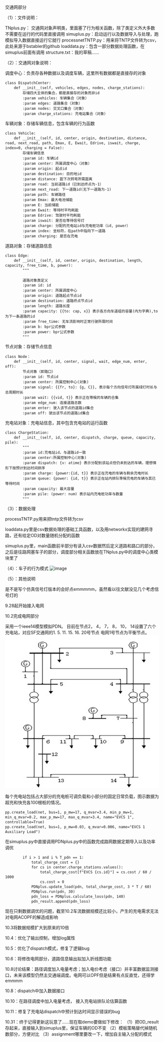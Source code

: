 交通网部分

（1）：文件说明：

TNplus.py： 交通网对象声明类，里面塞了行为相关函数，除了类定义外大多数不需要在运行的代码里直接调用
simuplus.py：启动运行以及数据导入与处理，跑模拟导入数据直接运行它就行
processnetTNTP.py：用来将TNTP文件转为csv，此处来源于bstabler的github
loaddata.py：包含一部分数据处理函数，在simuplus前面有调用
structure.txt：我的草稿......



（2）：交通网对象说明：

调度中心：负责存各种数据以及调度车辆，这里所有数据都是直接存的对象


    class DispatchCenter:
        def __init__(self, vehicles, edges, nodes, charge_stations):
            存储四大主体的集合，都是直接存的对象而非id
            :param vehicles: 车辆集合（对象）
            :param edges: 道路集合（对象）
            :param nodes: 交叉口集合（对象）
            :param charge_stations: 充电站集合（对象）

车辆对象：存储车辆信息，包含车辆的行为函数

    class Vehicle:
        def __init__(self, id, center, origin, destination, distance, road, next_road, path, Emax, E, Ewait, Edrive, iswait, charge, index=0, charging = False): 
            存储车辆信息
            :param id: 车辆id
            :param center: 所属调度中心（对象）
            :param origin: 起点id
            :param destination: 目的地id
            :param distance: 距下次转弯所需距离
            :param road: 当前道路id（已到达终点为-1）
            :param next_road: 下一道路id(无下一道路为-1)
            :param path: 车辆路径
            :param Emax: 最大电池储能
            :param E: 当前储能
            :param Ewait: 等待时平均耗能
            :param Edrive: 驾驶时平均耗能
            :param iswait: 是否在等待信号灯
            :param charge: 分配的充电站id与充电桩功率（id, power）
            :param index: 坐标符，在path中指向下一道路
            :param charging: 是否在充电



道路对象：存储道路信息

    class Edge: 
        def __init__(self, id, center, origin, destination, length, capacity, free_time, b, power):
            """
    
            道路对象类定义
            :param id: id
            :param center: 所属调度中心
            :param origin: 道路起点节点id
            :param destination: 道路终点节点id
            :param length: 道路长度
            :param capacity: {{to: cap, x}} 表示各方向车道组的容量(内为字典),to为下一条道路的id
            :param free_time: 无车流影响时正常行驶所需时间
            :param b: bpr公式参数
            :param power: bpr公式参数
            """


节点对象：存储节点信息

    class Node：
        def __init__(self, id, center, signal, wait, edge_num, enter, off):
            节点对象（即路口）
            :param id: 节点id
            :param center: 所属控制中心(对象)
            :param signal: {{fr, to}: {g, C}}, 表示每个方向信号灯所属绿灯时长与总周期时长
            :param wait: {{vid, t}} 表示正在等候的车辆的合集
            :param edge_num: 连接道路总数
            :param enter: 驶入该节点的道路id集合
            :param off: 驶出该节点的道路id集合

    

充电站对象：充电站信息，其中包含充电站的运行函数

    class ChargeStation:
        def __init__(self, id, center, dispatch, charge, queue, capacity, pile):
            """
            :param id:充电站id，与道路id一致
            :param center:所属控制中心(对象)
            :param dispatch: {v: atime} 表示分配到该站点但仍未到达的车辆，理想情形下按预计到达时间排序
            :param charge: {power:{id, t}} 表示正在充电的车辆与剩余充电时长
            :param queue: {power: {id, t}} 表示正在站内排队等候充电的车辆与其已等待时间
            :param capacity: 最大容量
            :param pile: (power: num) 表示站内充电桩功率与数量
            """



（3）：数据处理

processTNTP.py用来把tntp文件转为csv

loaddata.py里是csv数据处理的基础工具函数，以及用networkx实现的建网寻路，还有给定OD对数量随机分配的函数

simuplus.py里，main函数前半部分有读入csv数据然后定义道路和路口的部分，之后是往路网塞车子的部分，调度部分相关函数放在TNplus.py中的调度中心类模块里了



（4）：车子的行为模式
![image](https://github.com/user-attachments/assets/2cb77a74-2520-456d-9ba7-d25084b372cf)



（5）：其他说明

是不是写个仿真信号灯版本的会好点emmmmm，虽然看以往文献没见几个考虑信号灯的

9.28起开始接入电网





10.2完成电网部分

采用一个ieee14模型模拟PDN。
目前在节点2， 4， 7， 8， 10， 14设置了六个充电站，对应SF交通网的1. 5. 11. 15. 16. 20号节点
电网1号节点为平衡节点。
![img_1.png](img_1.png)

每个充电站包括占大部分的充电桩可调负载和小部分的固定日常负载，图示数据为超充和快充各100根桩的情况。

    pp.create_load(net, bus=1, p_mw=17, q_mvar=3.4, min_p_mw=1, min_q_mvar=0.2, max_p_mw=17, max_q_mvar=3.4, name="EVCS 1", controllable=True)
    pp.create_load(net, bus=1, p_mw=0.03, q_mvar=0.006, name="EVCS 1 Auxiliary Load")


在simuplus.py中直接调用PDNplus.py中的函数完成路网数据定期导入以及功率调优

            if i > 1 and i % T_pdn == 1:
                total_charge_cost = {}
                for cs in center.charge_stations.values():
                    total_charge_cost[f"EVCS {cs.id}"] = cs.cost / 60 / 1000
                    cs.cost = 0
                PDNplus.update_load(pdn, total_charge_cost, 3 * T / 60)
                PDNplus.run(pdn, 30)
                pdn_loss = PDNplus.calculate_loss(pdn, 140)
                pdn_result.append(pdn_loss)

现在只剩数据调优的问题，截至10.2车流数据规模还比较小，产生的充电需求无法对电网ACOPF的解造成影响

10.3将数据规模扩大到原来的10倍


10.4：优化了输出控制，增加log属性

10.5：优化了dispatch模式，修复了逻辑bug

10.6：将修改电网部分，道路信息输出拟加入折线图功能

10.8讨论结果：路径调度加入电量考虑；加入电价考虑（接口）并丰富数据监测接口，未来该模型仍然主交通端调度。电网可以OPF但是结果有点反直觉，还得学emmmm

10.8：dispatch中加入数据接口

10.10：在路径调度中加入电量考虑， 接入充电站排队论估算函数

10.11：修复了充电站dispatch中预计到达时间显示错误的bug

10.31：终于记得更新这玩意了......现在取demo要做如下修改：
（1）把OD_result存起来，直接输入到simuplus里，保证车辆的OD不变
（2）模板策略替代掉随机数部分，方便对比
（3）assignment哪里要改一下，增加自主输入分配的模式